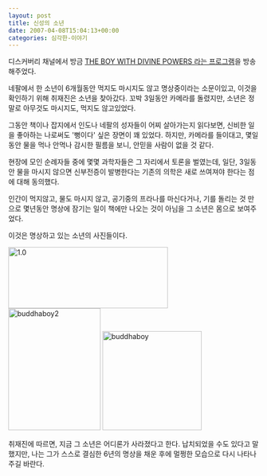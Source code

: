 ```yaml
---
layout: post
title: 신성의 소년
date: 2007-04-08T15:04:13+00:00
categories: 심각한-이야기
---
```

디스커버리 채널에서 방금 <a href="http://www.discoverychannel.com.au/ontv/boy_with_divine_powers/index.shtml" target="bb">THE BOY WITH DIVINE POWERS 라는 프로그램</a>을 방송해주었다.

네팔에서 한 소년이 6개월동안 먹지도 마시지도 않고 명상중이라는 소문이있고, 이것을 확인하기 위해 취재진은 소년을 찾아갔다. 꼬박 3일동안 카메라를 돌렸지만, 소년은 정말로 아무것도 마시지도, 먹지도 않고있었다.

그동안 책이나 잡지에서 인도나 네팔의 성자들이 어찌 살아가는지 읽다보면, 신비한 일을 좋아하는 나로써도 '뻥이다' 싶은 장면이 꽤 있었다. 하지만, 카메라를 들이대고, 몇일동안 물을 먹나 안먹나 감시한 필름을 보니, 안믿을 사람이 없을 것 같다.

현장에 모인 순례자들 중에 몇몇 과학자들은 그 자리에서 토론을 벌였는데, 일단, 3일동안 물을 마시지 않으면 신부전증이 발병한다는 기존의 의학은 새로 쓰여져야 한다는 점에 대해 동의했다.

인간이 먹지않고, 물도 마시지 않고, 공기중의 프라나를 마신다거나, 기를 돌리는 것 만으로 몇년동안 명상에 잠기는 일이 책에만 나오는 것이 아님을 그 소년은 몸으로 보여주었다.

이것은 명상하고 있는 소년의 사진들이다.

<a href="http://jinto.pe.kr/720/1-0" rel="attachment wp-att-2859"><img class="alignnone size-full wp-image-2859" alt="1.0" src="http://jinto.pe.kr/wp-content/uploads/2007/04/1.0.jpg" width="320" height="123" /></a> <a href="http://jinto.pe.kr/720/buddhaboy2" rel="attachment wp-att-2860"><img class="alignnone size-full wp-image-2860" alt="buddhaboy2" src="http://jinto.pe.kr/wp-content/uploads/2007/04/buddhaboy2.jpg" width="185" height="245" /></a> <a href="http://jinto.pe.kr/720/buddhaboy" rel="attachment wp-att-2861"><img class="alignnone size-full wp-image-2861" alt="buddhaboy" src="http://jinto.pe.kr/wp-content/uploads/2007/04/buddhaboy.jpg" width="199" height="199" /></a>

취재진에 따르면, 지금 그 소년은 어디론가 사라졌다고 한다. 납치되었을 수도 있다고 말했지만, 나는 그가 스스로 결심한 6년의 명상을 채운 후에 멀쩡한 모습으로 다시 나타나주길 바란다.
